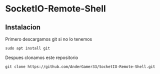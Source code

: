 # SocketIO-Remote-Shell

## Instalacion

Primero descargamos git si no lo tenemos
``` 
sudo apt install git
```

Despues clonamos este repositorio
```
git clone https://github.com/AnderGamer33/SocketIO-Remote-Shell.git
```

